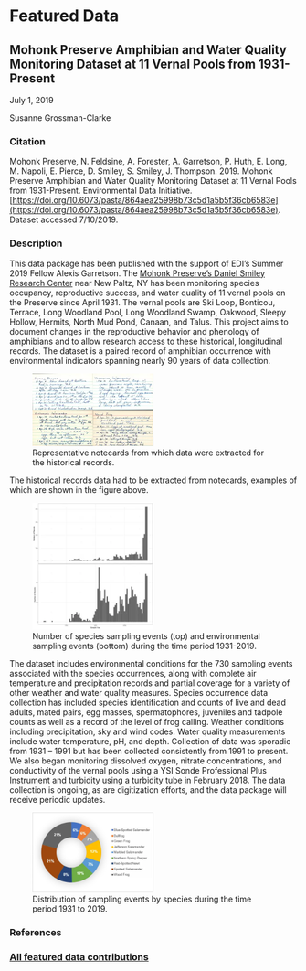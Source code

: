 # Featured Data

## Mohonk Preserve Amphibian and Water Quality Monitoring Dataset at 11 Vernal Pools from 1931-Present

July 1, 2019

Susanne Grossman-Clarke

### Citation

Mohonk Preserve, N. Feldsine, A. Forester, A. Garretson, P. Huth, E. Long, M. Napoli, E. Pierce, D. Smiley, S. Smiley, J. Thompson. 2019. Mohonk Preserve Amphibian and Water Quality Monitoring Dataset at 11 Vernal Pools from 1931-Present. Environmental Data Initiative. [https://doi.org/10.6073/pasta/864aea25998b73c5d1a5b5f36cb6583e](https://doi.org/10.6073/pasta/864aea25998b73c5d1a5b5f36cb6583e). Dataset accessed 7/10/2019.

### Description

This data package has been published with the support of EDI’s Summer 2019 Fellow Alexis Garretson. The [Mohonk Preserve’s Daniel Smiley Research Center](https://www.mohonkpreserve.org/what-we-do/conservation-science/) near New Paltz, NY has been monitoring species occupancy, reproductive success, and water quality of 11 vernal pools on the Preserve since April 1931. The vernal pools are Ski Loop, Bonticou, Terrace, Long Woodland Pool, Long Woodland Swamp, Oakwood, Sleepy Hollow, Hermits, North Mud Pond, Canaan, and Talus. This project aims to document changes in the reproductive behavior and phenology of amphibians and to allow research access to these historical, longitudinal records. The dataset is a paired record of amphibian occurrence with environmental indicators spanning nearly 90 years of data collection.

<figure class="figure_featured">
    <img src="/static/images/featured_data/notecards.png" alt="notecards" width="50%">
    <figcaption>Representative notecards from which data were extracted for the historical records.</figcaption>
</figure>

The historical records data had to be extracted from notecards, examples of which are shown in the figure above.

<figure class="figure_featured">
    <img src="/static/images/featured_data/species-sampling-events.png" alt="sampling events graphed over time" width="50%">
    <figcaption>Number of species sampling events (top) and environmental sampling events (bottom) during the time period 1931-2019.</figcaption>
</figure>

The dataset includes environmental conditions for the 730 sampling events associated with the species occurrences, along with complete air temperature and precipitation records and partial coverage for a variety of other weather and water quality measures. Species occurrence data collection has included species identification and counts of live and dead adults, mated pairs, egg masses, spermatophores, juveniles and tadpole counts as well as a record of the level of frog calling. Weather conditions including precipitation, sky and wind codes. Water quality measurements include water temperature, pH, and depth. Collection of data was sporadic from 1931 – 1991 but has been collected consistently from 1991 to present. We also began monitoring dissolved oxygen, nitrate concentrations, and conductivity of the vernal pools using a YSI Sonde Professional Plus Instrument and turbidity using a turbidity tube in February 2018. The data collection is ongoing, as are digitization efforts, and the data package will receive periodic updates.

<figure class="figure_featured">
    <img src="/static/images/featured_data/sampling-distributions.png" alt="chart of sampling distributions" width="50%">
    <figcaption>Distribution of sampling events by species during the time period 1931 to 2019.</figcaption>
</figure>

### References

### [All featured data contributions](/templates/featured_data/featured-grid)